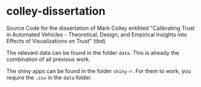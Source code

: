 # colley-dissertation
Source Code for the dissertation of Mark Colley entitiled "Calibrating Trust in Automated Vehicles - Theoretical, Design, and Empirical Insights into Effects of Visualizations on Trust" (tbd)

The relevant data can be found in the folder `data`. This is already the combination of all previous work. 

The shiny apps can be found in the folder `shiny-r`. For them to work, you require the `.csv` in the `data` folder.


